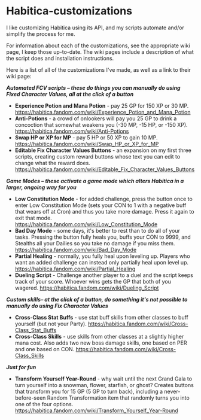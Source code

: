 # Habitica-customizations
I like customizing Habitica using its API, and my scripts automate and/or simplify the process for me.

For information about each of the customizations, see the appropriate wiki page, I keep those up-to-date. The wiki pages include a description of what the script does and installation instructions.

Here is a list of all of the customizations I've made, as well as a link to their wiki page:

***Automated FCV scripts – these do things you can manually do using Fixed Character Values, all at the click of a button***

 - **Experience Potion and Mana Potion** - pay 25 GP for 150 XP or 30 MP. https://habitica.fandom.com/wiki/Experience_Potion_and_Mana_Potion
 - **Anti-Potions** - a crowd of onlookers will pay you 25 GP to drink a concoction that somewhat weakens you (-30 MP, -15 HP, or -150 XP). https://habitica.fandom.com/wiki/Anti-Potions
 - **Swap HP or XP for MP** - pay 5 HP or 50 XP to gain 10 MP. https://habitica.fandom.com/wiki/Swap_HP_or_XP_for_MP
 - **Editable Fix Character Values Buttons** - an expansion on my first three scripts, creating custom reward buttons whose text you can edit to change what the reward does. https://habitica.fandom.com/wiki/Editable_Fix_Character_Values_Buttons

***Game Modes – these activate a game mode which alters Habitica in a larger, ongoing way for you***

 - **Low Constitution Mode** - for added challenge, press the button once to enter Low Constitution Mode (sets your CON to 1 with a negative buff that wears off at Cron) and thus you take more damage. Press it again to exit that mode. https://habitica.fandom.com/wiki/Low_Constitution_Mode
 - **Bad Day Mode** - some days, it's better to rest than to do all of your tasks. Pressing the button fully heals you, buffs your CON to 9999, and Stealths all your Dailies so you take no damage if you miss them. https://habitica.fandom.com/wiki/Bad_Day_Mode
- **Partial Healing** - normally, you fully heal upon leveling up. Players who want an added challenge can instead only partially heal upon level up. https://habitica.fandom.com/wiki/Partial_Healing
 - **Dueling Script** - Challenge another player to a duel and the script keeps track of your score. Whoever wins gets the GP that both of you wagered. https://habitica.fandom.com/wiki/Dueling_Script

***Custom skills– at the click of a button, do something it's not possible to manually do using Fix Character Values***

 - **Cross-Class Stat Buffs** - use stat buff skills from other classes to buff yourself (but not your Party). https://habitica.fandom.com/wiki/Cross-Class_Stat_Buffs
 - **Cross-Class Skills** - use skills from other classes at a slightly higher mana cost. Also adds two new boss damage skills, one based on PER and one based on CON. https://habitica.fandom.com/wiki/Cross-Class_Skills
    
***Just for fun***

 - **Transform Yourself Year-Round** - why wait until the next Grand Gala to turn yourself into a snowman, flower, starfish, or ghost? Creates buttons that transform you for 15 GP (5 GP to turn back), including a never-before-seen Random Transformation item that randomly turns you into one of the four options. https://habitica.fandom.com/wiki/Transform_Yourself_Year-Round
